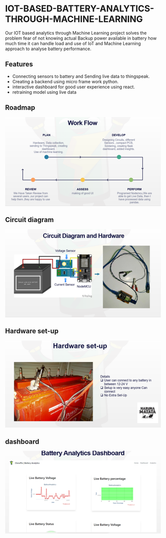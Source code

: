 
# IOT-BASED-BATTERY-ANALYTICS-THROUGH-MACHINE-LEARNING

Our IOT based analytics through Machine Learning  project solves the problem fear of not knowing actual Backup power available in battery how much time it can handle load and use of IoT and Machine  Learning approach  to analyse battery performance.



## Features

- Connecting sensors to battery and Sending live data to thingspeak.
- Creating a backend using micro frame work python. 
- interactive dashboard for good user experience using react.
- retraining model using live data


## Roadmap
![Work-flow](https://github.com/sibap865/IOT-BASED-BATTERY-ANALYTICS-THROUGH-MACHINE-LEARNING/blob/main/workflow%20of%20project.png)


## Circuit diagram
![Circuit diagram](https://github.com/sibap865/IOT-BASED-BATTERY-ANALYTICS-THROUGH-MACHINE-LEARNING/blob/main/Battery%20analytics%20circuit%20diagram.png)

## Hardware set-up

![Hardware set-up](https://github.com/sibap865/IOT-BASED-BATTERY-ANALYTICS-THROUGH-MACHINE-LEARNING/blob/main/Hardware%20setup.png)

## dashboard

![dashboard](https://github.com/sibap865/IOT-BASED-BATTERY-ANALYTICS-THROUGH-MACHINE-LEARNING/blob/main/battery%20dashboard.png)

